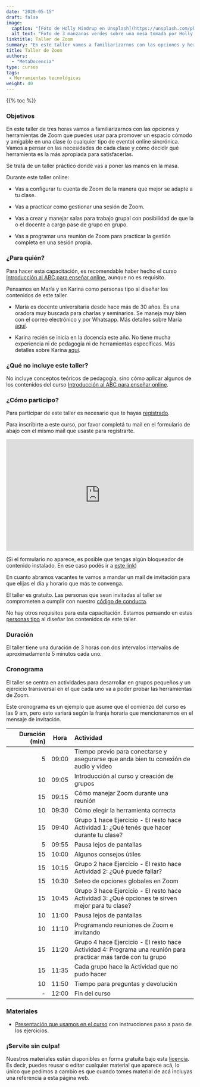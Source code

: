 ```yaml
---
date: "2020-05-15"
draft: false
image:
  caption: "[Foto de Holly Mindrup en Unsplash](https://unsplash.com/photos/-uPDkAK6f8A)"
  alt_text: "Foto de 3 manzanas verdes sobre una mesa tomada por Holly Mindrup"
linktitle: Taller de Zoom
summary: "En este taller vamos a familiarizarnos con las opciones y herramientas de Zoom"
title: Taller de Zoom
authors: 
  - "MetaDocencia"
type: cursos
tags:
 - Herramientas tecnológicas
weight: 40
---
```


{{% toc %}}

### Objetivos 

En este taller de tres horas vamos a familiarizarnos con las opciones y herramientas de Zoom que puedes usar para promover un espacio cómodo y amigable en una clase (o cualquier tipo de evento) online sincrónica. Vamos a pensar en las necesidades de cada clase y cómo decidír qué herramienta es la más apropiada para satisfacerlas. 

Se trata de un taller práctico donde vas a poner las manos en la masa. 

Durante este taller online:

* Vas a configurar tu cuenta de Zoom de la manera que mejor se adapte a tu clase.

* Vas a practicar como gestionar una sesión de Zoom.

* Vas a crear y manejar salas para trabajo grupal con posibilidad de que la o el docente a cargo pase de grupo en grupo.

* Vas a programar una reunión de Zoom para practicar la gestión completa en una sesión propia. 

### ¿Para quién?

Para hacer esta capacitación, es recomendable haber hecho el curso [Introducción al ABC para enseñar online](https://www.metadocencia.org/curso/intro-abc-online/), aunque no es requisito. 

Pensamos en María y en Karina como personas tipo al diseñar los contenidos de este taller.

* María es docente universitaria desde hace más de 30 años. Es una oradora muy buscada para charlas y seminarios. Se maneja muy bien con el correo electrónico y por Whatsapp. Más detalles sobre María [aquí](https://www.metadocencia.org/persona/maria/).

* Karina recién se inicia en la docencia este año. No tiene mucha experiencia  ni de pedagogía ni de herramientas específicas. Más detalles sobre Karina [aquí](https://www.metadocencia.org/persona/karina/).

### ¿Qué no incluye este taller?

No incluye conceptos teóricos de pedagogía, sino cómo aplicar algunos de los contenidos del curso [Introducción al ABC para enseñar online](https://www.metadocencia.org/curso/intro-abc-online/).
  
### ¿Cómo participo?

Para participar de este taller es necesario que te hayas [registrado](https://docs.google.com/forms/d/e/1FAIpQLScC20Me-fX7UmCNhNswulYfOVQF4XiyIHgtde_R8CWreCmWhA/viewform).

Para inscribirte a este curso, por favor completá tu mail en el formulario de abajo con el mismo mail que usaste para registrarte.

<iframe 
  src="https://script.google.com/macros/s/AKfycbxrgsArPvJSoyJ-ZGqFS2i3X7f7RJvJTu8YBDCdEXHeANsgZTzDSKbu-9T5qQN_c0fyrA/exec"
  frameBorder="0",
  title = "Formulario de pre-inscripción",
  width="100%",
  height = 300px,
  vertical-align="text-top">
  Explorador no compatible.
</iframe> 

(Si el formulario no aparece, es posible que tengas algún bloqueador de contenido instalado. En ese caso podés ir a [este link](https://script.google.com/macros/s/AKfycbxrgsArPvJSoyJ-ZGqFS2i3X7f7RJvJTu8YBDCdEXHeANsgZTzDSKbu-9T5qQN_c0fyrA/exec))

En cuanto abramos vacantes te vamos a mandar un mail de invitación para que elijas el día y horario que más te convenga. 

El taller es gratuito. Las personas que sean invitadas al taller se comprometen a cumplir con nuestro [código de conducta](https://metadocencia.netlify.app/cdc/).

No hay otros requisitos para esta capacitación. Estamos pensando en estas [personas tipo](/post/personas-tipo/) al diseñar los contenidos de este taller. 

  
### Duración

El taller tiene una duración de 3 horas con dos intervalos intervalos de aproximadamente 5 minutos cada uno. 

### Cronograma

El taller se centra en actividades para desarrollar en grupos pequeños y un ejercicio transversal en el que cada uno va a poder probar las herramientas de Zoom. 

Este cronograma es un ejemplo que asume que el comienzo del curso es las 9 am, pero esto variará según la franja horaria que mencionaremos en el mensaje de invitación.



|  Duración (min) |Hora   |  Actividad  |
| ---:  | :------:|:----------- |
 | 5  <img width="150"/>| 09:00  | Tiempo previo para conectarse y asegurarse que anda bien tu conexión de audio y video |
 | 10 | 09:05  | Introducción al curso y creación de grupos |
 | 15 | 09:15  | Cómo manejar Zoom durante una reunión | 
 | 10  | 09:30  | Cómo elegir la herramienta correcta | 
 | 15 | 09:40  | Grupo 1 hace Ejercicio - El resto hace Actividad 1: ¿Qué tenés que hacer durante tu clase? |
 | 5  | 09:55  |   Pausa lejos de pantallas |
 | 15 | 10:00  | Algunos consejos útiles |
 | 15 | 10:15 |  Grupo 2 hace Ejercicio - El resto hace Actividad 2: ¿Qué puede fallar? |
 | 15 | 10:30 | Seteo de opciones globales en Zoom |
 | 15 | 10:45 | Grupo 3 hace Ejercicio - El resto hace Actividad 3: ¿Qué opciones te sirven mejor para tu clase? |
 | 10  | 11:00 |   Pausa lejos de pantallas |
 | 10 | 11:10 | Programando reuniones de Zoom e invitando |
 | 15 | 11:20 | Grupo 4 hace Ejercicio - El resto hace Actividad 4: Programa una reunión para practicar más tarde con tu grupo 
 | 15 | 11:35 | Cada grupo hace la Actividad que no pudo hacer |
 | 10 | 11:50 | Tiempo para preguntas y devolución |
 |  - | 12:00 | Fin del curso |

### Materiales

* [Presentación que usamos en el curso](https://docs.google.com/presentation/d/1RnLcOo-x1EML7i-hOgAlw9qB3PIEJ6Y4Wb3JVpUmsrc/edit) con instrucciones paso a paso de los ejercicios. 

### ¡Servite sin culpa!

Nuestros materiales están disponibles en forma gratuita bajo esta [licencia](https://creativecommons.org/licenses/by/4.0/deed.es). Es decir, puedes reusar o editar cualquier material que aparece acá, lo único que pedimos a cambio es que cuando tomes material de acá incluyas una referencia a esta página web.

